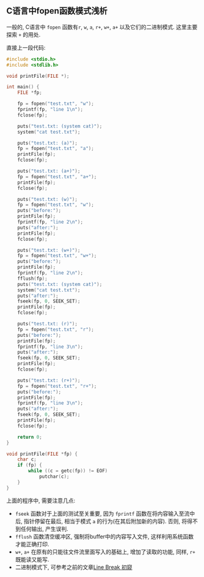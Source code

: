 ## C语言中fopen函数模式浅析

一般的, C语言中 `fopen` 函数有`r`, `w`, `a`, `r+`, `w+`, `a+`
以及它们的二进制模式. 这里主要探索 `+` 的用处.

直接上一段代码:

```c
#include <stdio.h>
#include <stdlib.h>

void printFile(FILE *);

int main() {
    FILE *fp;

    fp = fopen("test.txt", "w");
    fprintf(fp, "line 1\n");
    fclose(fp);

    puts("test.txt: (system cat)");
    system("cat test.txt");

    puts("test.txt: (a)");
    fp = fopen("test.txt", "a");
    printFile(fp);
    fclose(fp);

    puts("test.txt: (a+)");
    fp = fopen("test.txt", "a+");
    printFile(fp);
    fclose(fp);

    puts("test.txt: (w)");
    fp = fopen("test.txt", "w");
    puts("before:");
    printFile(fp);
    fprintf(fp, "line 2\n");
    puts("after:");
    printFile(fp);
    fclose(fp);

    puts("test.txt: (w+)");
    fp = fopen("test.txt", "w+");
    puts("before:");
    printFile(fp);
    fprintf(fp, "line 2\n");
    fflush(fp);
    puts("test.txt: (system cat)");
    system("cat test.txt");
    puts("after:");
    fseek(fp, 0, SEEK_SET);
    printFile(fp);
    fclose(fp);

    puts("test.txt: (r)");
    fp = fopen("test.txt", "r");
    puts("before:");
    printFile(fp);
    fprintf(fp, "line 3\n");
    puts("after:");
    fseek(fp, 0, SEEK_SET);
    printFile(fp);
    fclose(fp);

    puts("test.txt: (r+)");
    fp = fopen("test.txt", "r+");
    puts("before:");
    printFile(fp);
    fprintf(fp, "line 3\n");
    puts("after:");
    fseek(fp, 0, SEEK_SET);
    printFile(fp);
    fclose(fp);

    return 0;
}

void printFile(FILE *fp) {
    char c;
    if (fp) {
        while ((c = getc(fp)) != EOF)
            putchar(c);
    }
}
```

上面的程序中, 需要注意几点:

- `fseek` 函数对于上面的测试至关重要, 因为 `fprintf` 函数在将内容输入至流中后,
  指针停留在最后, 相当于模式 `a` 的行为(在其后附加新的内容).
  否则, 将得不到任何输出, 产生误判.
- `fflush` 函数清空缓冲区, 强制将buffer中的内容写入文件,
  这样利用系统函数才能正确打印.
- `w+`, `a+` 在原有的只能往文件流里面写入的基础上, 增加了读取的功能,
  同样, `r+` 既能读又能写.
- 二进制模式下, 可参考之前的文章[Line Break 初窥](line-break-and-eof-in-c.md)
